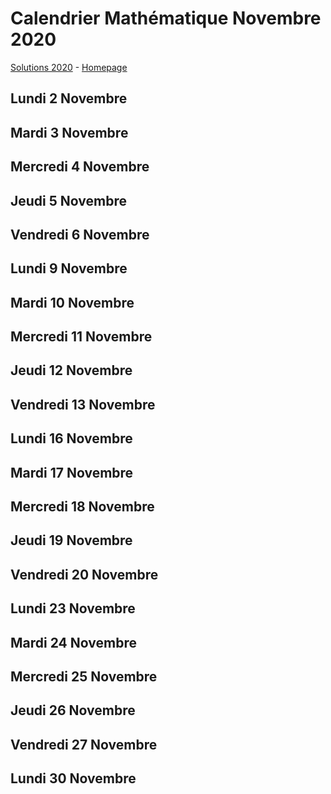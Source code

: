 # Calendrier Mathématique Novembre 2020

[Solutions 2020](../README.md) - [Homepage](../../README.md)

## Lundi 2 Novembre

## Mardi 3 Novembre

## Mercredi 4 Novembre

## Jeudi 5 Novembre

## Vendredi 6 Novembre

## Lundi 9 Novembre

## Mardi 10 Novembre

## Mercredi 11 Novembre

## Jeudi 12 Novembre

## Vendredi 13 Novembre

## Lundi 16 Novembre

## Mardi 17 Novembre

## Mercredi 18 Novembre

## Jeudi 19 Novembre

## Vendredi 20 Novembre

## Lundi 23 Novembre

## Mardi 24 Novembre

## Mercredi 25 Novembre

## Jeudi 26 Novembre

## Vendredi 27 Novembre

## Lundi 30 Novembre
